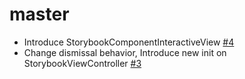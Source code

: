 # master

- Introduce StorybookComponentInteractiveView [#4](https://github.com/eure/Storybook/pull/4)
- Change dismissal behavior, Introduce new init on StorybookViewController [#3](https://github.com/eure/Storybook/pull/3)
